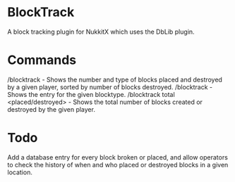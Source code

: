 # BlockTrack

A block tracking plugin for NukkitX which uses the DbLib plugin.

# Commands

/blocktrack <player> - Shows the number and type of blocks placed and destroyed by a given player, sorted by number of blocks destroyed.
/blocktrack <player> <blockType> - Shows the entry for the given blocktype.
/blocktrack <player> total <placed/destroyed> - Shows the total number of blocks created or destroyed by the given player.
  
# Todo

Add a database entry for every block broken or placed, and allow operators to check the history of when and who placed or destroyed blocks in a given location.
